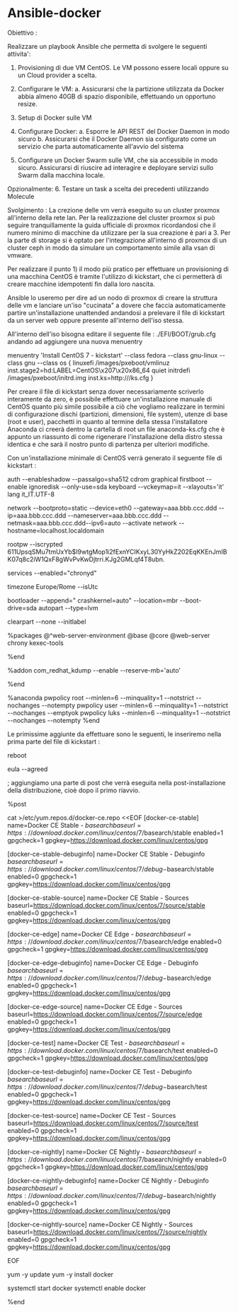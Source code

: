 # Ansible-docker

Obiettivo : 

Realizzare un playbook Ansible che permetta di svolgere le seguenti attivita':

1. Provisioning di due VM CentOS. Le VM possono essere locali oppure su un
Cloud provider a scelta.

2. Configurare le VM:
a. Assicurarsi che la partizione utilizzata da Docker abbia almeno 40GB di
spazio disponibile, effettuando un opportuno resize.

3. Setup di Docker sulle VM

4. Configurare Docker:
a. Esporre le API REST del Docker Daemon in modo sicuro
b. Assicurarsi che il Docker Daemon sia configurato come un servizio che
parta automaticamente all'avvio del sistema

5. Configurare un Docker Swarm sulle VM, che sia accessibile in modo sicuro.
Assicurarsi di riuscire ad interagire e deployare servizi sullo Swarm dalla
macchina locale.

Opzionalmente:
6. Testare un task a scelta dei precedenti utilizzando Molecule

Svolgimento : 
La crezione delle vm verrà eseguito su un cluster proxmox all'interno della rete lan.
Per la realizzazione del cluster proxmox si può seguire tranquillamente la guida ufficiale di proxmox ricordandosi che il numero minimo di macchine da utilizzare per la sua creazione è pari a 3.
Per la parte di storage si è optato per l'integrazione all'interno di proxmox di un cluster ceph in modo da simulare un comportamento simile alla vsan di vmware.

Per realizzare il punto 1) il modo più pratico per effettuare un provisioning di una macchina CentOS è tramite l'utilizzo di kickstart,
che ci permetterà di creare macchine idempotenti fin dalla loro nascita.

Ansible lo useremo per dire ad un nodo di proxmox di creare la struttura delle vm e lanciare un'iso "cucinata" a dovere che faccia automaticamente partire un'installazione unattended andandosi a prelevare il file di kickstart da un server web oppure presente all'interno dell'iso stessa.

All'interno dell'iso bisogna editare il seguente file : ./EFI/BOOT/grub.cfg andando ad aggiungere una nuova menuentry

menuentry 'Install CentOS 7 - kickstart' --class fedora --class gnu-linux --class gnu --class os {
	linuxefi /images/pxeboot/vmlinuz inst.stage2=hd:LABEL=CentOS\x207\x20x86_64 quiet
	initrdefi /images/pxeboot/initrd.img inst.ks=http://<ipserverweb>/ks.cfg
}

Per creare il file di kickstart senza dover necessariamente scriverlo interamente da zero,
è possibile effettuare un'installazione manuale di CentOS quanto più simile possibile a ciò che vogliamo realizzare in termini di configurazione dischi (partizioni, dimensioni, file system), utenze di base (root e user), pacchetti in quanto al termine della stessa l'installatore Anaconda ci creerà dentro la cartella di root un file anaconda-ks.cfg che è appunto un riassunto di come rigenerare l'installazione della distro stessa identica e che sarà il nostro punto di partenza per ulteriori modifiche.

Con un'installazione minimale di CentOS verrà generato il seguente file di kickstart : 

auth --enableshadow --passalgo=sha512
cdrom
graphical
firstboot --enable
ignoredisk --only-use=sda
keyboard --vckeymap=it --xlayouts='it'
lang it_IT.UTF-8

network  --bootproto=static --device=eth0 --gateway=aaa.bbb.ccc.ddd --ip=aaa.bbb.ccc.ddd --nameserver=aaa.bbb.ccc.ddd --netmask=aaa.bbb.ccc.ddd--ipv6=auto --activate
network  --hostname=localhost.localdomain

rootpw --iscrypted $6$11UpsqSMu7tmUxYb$I9wtgMop1i2fExnYCIKxyL30YyHkZ202EqKKEnJmIBK07q8c2iW1QxF8gWvPvKwDjtrri.KJg2GMLqf4T8ubn.

services --enabled="chronyd"

timezone Europe/Rome --isUtc


bootloader --append=" crashkernel=auto" --location=mbr --boot-drive=sda
autopart --type=lvm

clearpart --none --initlabel

%packages
@^web-server-environment
@base
@core
@web-server
chrony
kexec-tools

%end

%addon com_redhat_kdump --enable --reserve-mb='auto'

%end

%anaconda
pwpolicy root --minlen=6 --minquality=1 --notstrict --nochanges --notempty
pwpolicy user --minlen=6 --minquality=1 --notstrict --nochanges --emptyok
pwpolicy luks --minlen=6 --minquality=1 --notstrict --nochanges --notempty
%end



Le primissime aggiunte da effettuare sono le seguenti, le inseriremo nella prima parte del file di kickstart : 

reboot

eula --agreed

; aggiungiamo una parte di post che verrà eseguita nella post-installazione della distribuzione, cioè dopo il primo riavvio.

%post

cat >/etc/yum.repos.d/docker-ce.repo <<EOF
[docker-ce-stable]
name=Docker CE Stable - $basearch
baseurl=https://download.docker.com/linux/centos/7/$basearch/stable
enabled=1
gpgcheck=1
gpgkey=https://download.docker.com/linux/centos/gpg

[docker-ce-stable-debuginfo]
name=Docker CE Stable - Debuginfo $basearch
baseurl=https://download.docker.com/linux/centos/7/debug-$basearch/stable
enabled=0
gpgcheck=1
gpgkey=https://download.docker.com/linux/centos/gpg

[docker-ce-stable-source]
name=Docker CE Stable - Sources
baseurl=https://download.docker.com/linux/centos/7/source/stable
enabled=0
gpgcheck=1
gpgkey=https://download.docker.com/linux/centos/gpg

[docker-ce-edge]
name=Docker CE Edge - $basearch
baseurl=https://download.docker.com/linux/centos/7/$basearch/edge
enabled=0
gpgcheck=1
gpgkey=https://download.docker.com/linux/centos/gpg

[docker-ce-edge-debuginfo]
name=Docker CE Edge - Debuginfo $basearch
baseurl=https://download.docker.com/linux/centos/7/debug-$basearch/edge
enabled=0
gpgcheck=1
gpgkey=https://download.docker.com/linux/centos/gpg

[docker-ce-edge-source]
name=Docker CE Edge - Sources
baseurl=https://download.docker.com/linux/centos/7/source/edge
enabled=0
gpgcheck=1
gpgkey=https://download.docker.com/linux/centos/gpg

[docker-ce-test]
name=Docker CE Test - $basearch
baseurl=https://download.docker.com/linux/centos/7/$basearch/test
enabled=0
gpgcheck=1
gpgkey=https://download.docker.com/linux/centos/gpg

[docker-ce-test-debuginfo]
name=Docker CE Test - Debuginfo $basearch
baseurl=https://download.docker.com/linux/centos/7/debug-$basearch/test
enabled=0
gpgcheck=1
gpgkey=https://download.docker.com/linux/centos/gpg

[docker-ce-test-source]
name=Docker CE Test - Sources
baseurl=https://download.docker.com/linux/centos/7/source/test
enabled=0
gpgcheck=1
gpgkey=https://download.docker.com/linux/centos/gpg

[docker-ce-nightly]
name=Docker CE Nightly - $basearch
baseurl=https://download.docker.com/linux/centos/7/$basearch/nightly
enabled=0
gpgcheck=1
gpgkey=https://download.docker.com/linux/centos/gpg

[docker-ce-nightly-debuginfo]
name=Docker CE Nightly - Debuginfo $basearch
baseurl=https://download.docker.com/linux/centos/7/debug-$basearch/nightly
enabled=0
gpgcheck=1
gpgkey=https://download.docker.com/linux/centos/gpg

[docker-ce-nightly-source]
name=Docker CE Nightly - Sources
baseurl=https://download.docker.com/linux/centos/7/source/nightly
enabled=0
gpgcheck=1
gpgkey=https://download.docker.com/linux/centos/gpg

EOF

yum -y update
yum -y install docker

systemctl start docker
systemctl enable docker

%end
